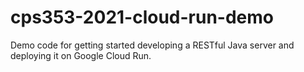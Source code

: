 # cps353-2021-cloud-run-demo
Demo code for getting started developing a RESTful Java server and deploying it on Google Cloud Run.
